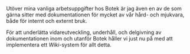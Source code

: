 Utöver mina vanliga arbetsuppgifter hos Botek är jag även en av de som gärna sitter med dokumentationen för mycket av vår hård- och mjukvara, både för internt och externt bruk.

För att underlätta vidareutveckling, underhåll, och delgivning av dokumentationen inom och utanför Botek håller vi just nu på med att implementera ett <i>Wiki</i>-system för allt detta.

